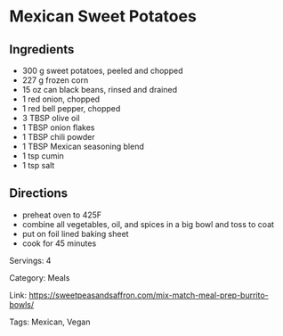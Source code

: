 # Mexican Sweet Potatoes

## Ingredients
- 300 g sweet potatoes, peeled and chopped
- 227 g frozen corn
- 15 oz can black beans, rinsed and drained
- 1 red onion, chopped
- 1 red bell pepper, chopped
- 3 TBSP olive oil
- 1 TBSP onion flakes
- 1 TBSP chili powder
- 1 TBSP Mexican seasoning blend
- 1 tsp cumin
- 1 tsp salt

## Directions
- preheat oven to 425F
- combine all vegetables, oil, and spices in a big bowl and toss to coat
- put on foil lined baking sheet
- cook for 45 minutes

Servings: 4

Category: Meals

Link: https://sweetpeasandsaffron.com/mix-match-meal-prep-burrito-bowls/

Tags: Mexican, Vegan
